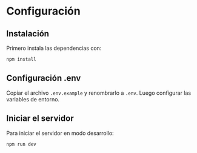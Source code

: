 # Configuración

## Instalación

Primero instala las dependencias con:

```bash
npm install
```

## Configuración .env

Copiar el archivo `.env.example` y renombrarlo a `.env`. Luego configurar las variables de entorno.

## Iniciar el servidor

Para iniciar el servidor en modo desarrollo:

```bash
npm run dev
```
